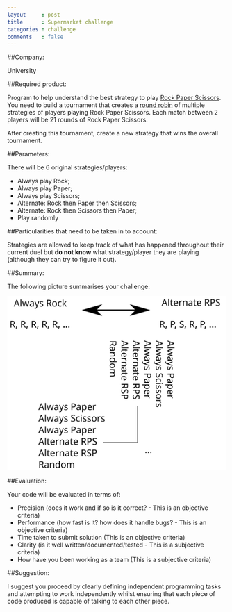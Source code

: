 ```yaml
---
layout     : post
title      : Supermarket challenge
categories : challenge
comments   : false
---
```


##Company:

University

##Required product:

Program to help understand the best strategy to play [Rock Paper
Scissors](https://en.wikipedia.org/wiki/Rock-paper-scissors).  You need to build
a tournament that creates a [round
robin](https://en.wikipedia.org/wiki/Round-robin_tournament) of multiple
strategies of players playing Rock Paper Scissors. Each match between 2 players
will be 21 rounds of Rock Paper Scissors.

After creating this tournament, create a new strategy that wins the overall
tournament.

##Parameters:

There will be 6 original strategies/players:

- Always play Rock;
- Always play Paper;
- Always play Scissors;
- Alternate: Rock then Paper then Scissors;
- Alternate: Rock then Scissors then Paper;
- Play randomly


##Particularities that need to be taken in to account:

Strategies are allowed to keep track of what has happened throughout their
current duel but **do not know** what strategy/player they are playing (although
they can try to figure it out).

##Summary:

The following picture summarises your challenge:

![Simple summar](./rps_tournament.svg)

##Evaluation:


Your code will be evaluated in terms of:

- Precision (does it work and if so is it correct? - This is an objective criteria)
- Performance (how fast is it? how does it handle bugs? - This is an objective criteria)
- Time taken to submit solution (This is an objective criteria)
- Clarity (is it well written/documented/tested  - This is a subjective criteria)
- How have you been working as a team (This is a subjective criteria)

##Suggestion:

I suggest you proceed by clearly defining independent programming tasks and
attempting to work independently whilst ensuring that each piece of code
produced is capable of talking to each other piece.

